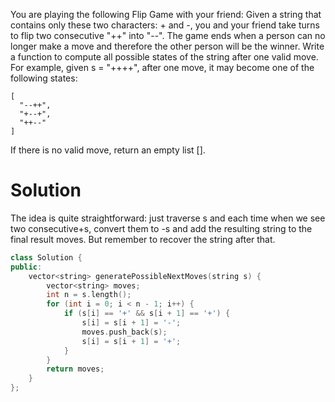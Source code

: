 You are playing the following Flip Game with your friend: Given a string that contains only these two characters: + and -, you and your friend take turns to flip two consecutive "++" into "--". The game ends when a person can no longer make a move and therefore the other person will be the winner.
Write a function to compute all possible states of the string after one valid move.
For example, given s = "++++", after one move, it may become one of the following states:

```
[
  "--++",
  "+--+",
  "++--"
]
```

If there is no valid move, return an empty list [].

# Solution

The idea is quite straightforward: just traverse s and each time when we see two consecutive+s, convert them to -s and add the resulting string to the final result moves. But remember to recover the string after that.

```cpp
class Solution {
public:
    vector<string> generatePossibleNextMoves(string s) {
        vector<string> moves;
        int n = s.length();
        for (int i = 0; i < n - 1; i++) {
            if (s[i] == '+' && s[i + 1] == '+') { 
                s[i] = s[i + 1] = '-';
                moves.push_back(s);
                s[i] = s[i + 1] = '+';
            }
        }
        return moves;
    }
};
```
